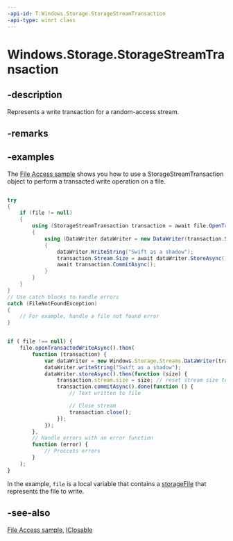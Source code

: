 ```yaml
---
-api-id: T:Windows.Storage.StorageStreamTransaction
-api-type: winrt class
---
```


<!-- Class syntax.
public class StorageStreamTransaction : Windows.Foundation.IClosable, Windows.Storage.IStorageStreamTransaction
-->

# Windows.Storage.StorageStreamTransaction

## -description
Represents a write transaction for a random-access stream.

## -remarks


## -examples
The [File Access sample]( http://go.microsoft.com/fwlink/p/?linkid=231445) shows you how to use a StorageStreamTransaction object to perform a transacted write operation on a file.

```csharp

try
{
    if (file != null)
    {
        using (StorageStreamTransaction transaction = await file.OpenTransactedWriteAsync())
        {
            using (DataWriter dataWriter = new DataWriter(transaction.Stream))
            {
                dataWriter.WriteString("Swift as a shadow");
                transaction.Stream.Size = await dataWriter.StoreAsync(); // reset stream size to override the file
                await transaction.CommitAsync();
            }
        }
    }
}
// Use catch blocks to handle errors
catch (FileNotFoundException)
{
    // For example, handle a file not found error
}
```

```javascript

if ( file !== null) {
    file.openTransactedWriteAsync().then(
        function (transaction) {
            var dataWriter = new Windows.Storage.Streams.DataWriter(transaction.stream);
            dataWriter.writeString("Swift as a shadow");
            dataWriter.storeAsync().then(function (size) {
                transaction.stream.size = size; // reset stream size to override the file
                transaction.commitAsync().done(function () {
                    // Text written to file

                    // Close stream
                    transaction.close();
                });
            });
        },
        // Handle errors with an error function
        function (error) {
            // Proccess errors
        }
    );
}
```

In the example, `file` is a local variable that contains a [storageFile](storagefile.md) that represents the file to write.

## -see-also
[File Access sample](http://go.microsoft.com/fwlink/p/?linkid=231445), [IClosable](../windows.foundation/iclosable.md)
